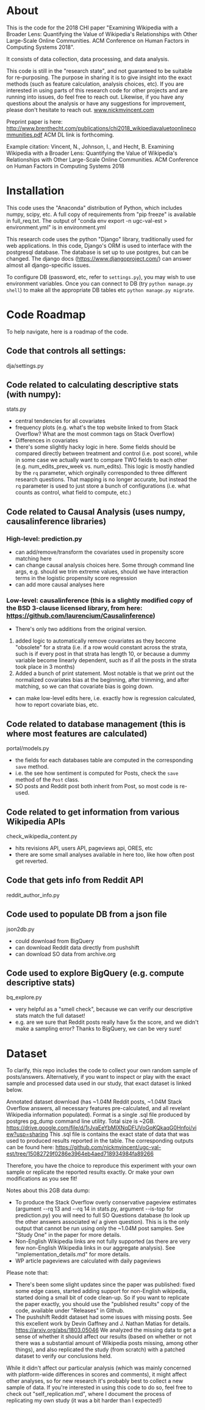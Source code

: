 # About
This is the code for the 2018 CHI paper "Examining Wikipedia with a Broader Lens: Quantifying the Value of Wikipedia's Relationships with Other Large-Scale Online Communities. ACM Conference on Human Factors in Computing Systems 2018".

It consists of data collection, data processing, and data analysis.

This code is still in the "research state", and not guaranteed to be suitable for re-purposing.
The purpose in sharing it is to give insight into the exact methods (such as feature calculation, analysis choices, etc).
If you are interested in using parts of this research code for other projects and are running into issues, do feel free to reach out.
Likewise, if you have any questions about the analysis or have any suggestions for improvement, please don't hesitate to reach out.
www.nickmvincent.com

Preprint paper is here: http://www.brenthecht.com/publications/chi2018_wikipediavaluetoonlinecommunities.pdf
ACM DL link is forthcoming.

Example citation:
Vincent, N., Johnson, I., and Hecht, B. Examining Wikipedia with a Broader Lens: Quantifying the Value of Wikipedia's Relationships with Other Large-Scale Online Communities. ACM Conference on Human Factors in Computing Systems 2018

# Installation
This code uses the "Anaconda" distribution of Python, which includes numpy, scipy, etc.
A full copy of requirements from "pip freeze" is available in full_req.txt.
The output of "conda env export -n ugc-val-est > environment.yml" is in environment.yml

This research code uses the python "Django" library, traditionally used for web applications.
In this code, Django's ORM is used to interface with the postgresql database.
The database is set up to use postgres, but can be changed.
The django docs (https://www.djangoproject.com/) can answer almost all django-specific issues.

To configure DB (password, etc, refer to `settings.py`), you may wish to use environment variables.
Once you can connect to DB (try `python manage.py shell`) to make all the appropriate DB tables etc
`python manage.py migrate`.


# Code Roadmap
To help navigate, here is a roadmap of the code.


## Code that controls all settings:
dja/settings.py

## Code related to calculating descriptive stats (with numpy):
stats.py
* central tendencies for all covariates
* frequency plots (e.g. what's the top website linked to from Stack Overflow? What are the most common tags on Stack Overflow)
* Differences in covariates
* there's some slightly hacky logic in here. Some fields should be compared directly between treatment and control (i.e. post score), while in some case we actually want to compare TWO fields to each other (e.g. num_edits_prev_week vs. num_edits). This logic is mostly handled by the `rq` parameter, which orginally corresponded to three different research questions. That mapping is no longer accurate, but instead the `rq` parameter is used to just store a bunch of configurations (i.e. what counts as control, what field to compute, etc.)

## Code related to Causal Analysis (uses numpy, causalinference libraries)
### High-level: prediction.py
* can add/remove/transform the covariates used in propensity score matching here
* can change causal analysis choices here. Some through command line args, e.g. should we trim extreme values, should we have interaction terms in the logistic propensity score regression
* can add more causal analyses here
### Low-level: causalinference (this is a slightly modified copy of the BSD 3-clause licensed library, from here: https://github.com/laurencium/Causalinference)
* There's only two additions from the original version.
1. added logic to automatically remove covariates as they become "obsolete" for a strata (i.e. if a row would constant across the strata, such is if every post in that strata has length 10, or because a dummy variable become linearly dependent, such as if all the posts in the strata took place in 3 months)
2. Added a bunch of print statement. Most notable is that we print out the normalized covariates bias at the beginning, after trimming, and after matching, so we can that covariate bias is going down.
* can make low-level edits here, i.e. exactly how is regression calculated, how to report covariate bias, etc.

## Code related to database management (this is where most features are calculated)
portal/models.py
* the fields for each databases table are computed in the corresponding `save` method.
* i.e. the see how sentiment is computed for Posts, check the `save` method of the `Post` class.
* SO posts and Reddit post both inherit from Post, so most code is re-used.

## Code related to get information from various Wikipedia APIs
check_wikipedia_content.py
* hits revisions API, users API, pageviews api, ORES, etc
* there are some small analyses available in here too, like how often post get reverted.

## Code that gets info from Reddit API
reddit_author_info.py

## Code used to populate DB from a json file
json2db.py
* could download from BigQuery
* can download Reddit data directly from pushshift
* can download SO data from archive.org

## Code used to explore BigQuery (e.g. compute descriptive stats)
bq_explore.py
* very helpful as a "smell check", because we can verify our descriptive stats match the full dataset!
* e.g. are we sure that Reddit posts really have 5x the score, and we didn't make a sampling error? Thanks to BigQuery, we can be very sure!

# Dataset
To clarify, this repo includes the code to collect your own random sample of posts/answers.
Alternatively, if you want to inspect or play with the exact sample and processed data used in our study, that exact dataset is linked below.

Annotated dataset download (has ~1.04M Reddit posts, ~1.04M Stack Overflow answers, all necessary features pre-calculated, and all revelant Wikipedia information populated). Format is a single .sql file produced by postgres pg_dump command line utility. Total size is ~2GB.
https://drive.google.com/file/d/1rJvaEeYbMlXNqDFUVoGqKQkaqG0Hnfoi/view?usp=sharing
This .sql file is contains the exact state of data that was used to produced results reported in the table.
The corresponding outputs can be found here: https://github.com/nickmvincent/ugc-val-est/tree/15082729f0286e3964eb4aed718934984fa89266


Therefore, you have the choice to reproduce this experiment with your own sample or replicate the reported results exactly.
Or make your own modifications as you see fit!

Notes about this 2GB data dump:
* To produce the Stack Overflow overly conservative pageview estimates (argument --rq 13 and --rq 14 in stats.py, argument --is-top for prediction.py) you will need to full SO Questions database (to look up the other answers associated w/ a given question). This is is the only output that cannot be run using only the ~1.04M post samples. See "Study One" in the paper for more details.
* Non-English Wikipedia links are not fully supported (as there are very few non-English Wikipedia links in our aggregate analysis). See "implementation_details.md" for more details.
* WP article pageviews are calculated with daily pageviews

Please note that:
* There's been some slight updates since the paper was published: fixed some edge cases, started adding support for non-English wikipedia, started doing a small bit of code clean-up. So if you want to replicate the paper exactly, you should use the "published results" copy of the code, available under "Releases" in Github.
* The pushshift Reddit dataset had some issues with missing posts.
See this excellent work by Devin Gaffney and J. Nathan Matias for details. https://arxiv.org/abs/1803.05046
We analyzed the missing data to get a sense of whether it should affect our results (based on whether or not there was a substantial amount of Wikipedia posts missing, among other things), and also replicated the study (from scratch) with a patched dataset to verify our conclusions held.

While it didn't affect our particular analysis (which was mainly concerned with platform-wide differences in scores and comments), it might affect other analyses, so for new research it's probably best to collect a new sample of data.
If you're interested in using this code to do so, feel free to check out "self_replication.md", where I document the process of replicating my own study (it was a bit harder than I expected!)